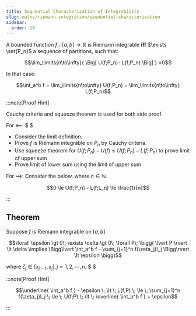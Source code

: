 ```yaml
---
title: Sequential Characterization of Integrability
slug: maths/riemann-integration/sequential-characterization
sidebar:
  order: 10
---
```


A bounded function $f:[a,b]\to \mathbb{R}$ is Riemann integrable **iff**
$\exists \set{P_n}$ a sequence of partitions, such that:

```math
\lim_\limits{n\to\infty}{
\Big[
U(f;P_n)-
L(f;P_n)
\Big]
}
=0
```

In that case:

```math
\int_a^b f
=
\lim_\limits{n\to\infty}
U(f;P_n)
=
\lim_\limits{n\to\infty}
L(f;P_n)
```

:::note[Proof Hint]

Cauchy criteria and squeeze theorem is used for both side proof.

For $\impliedby$: $ $

- Consider the limit definition.
- Prove $f$ is Riemann integrable on $P_n$ by Cauchy criteria.
- Use squeeze theorem for $U(f;P_n)-U(f)\le U(f;P_n)-L(f;P_n)$ to prove limit of
  upper sum
- Prove limit of lower sum using the limit of upper sum

For $\implies$: Consider the below, where $n\in\mathbb{N}$.

```math
0 \le
U(f;P_n) - L(f;L_n) \le
\frac{1}{n}
```

:::

## Theorem

Suppose $f$ is Riemann integrable on $[a,b]$.

```math
\forall \epsilon \gt 0\;
\exists \delta \gt 0\;
\forall P\;
\bigg(
\lvert P \rvert \lt \delta
\implies
\Bigg\lvert
\int_a^b f
-
\sum_{j=1}^n f(\zeta_j)I_j
\Bigg\rvert
\lt
\epsilon
\bigg)
```

where $\zeta_j \in [x_{j-1},x_j], j=1,2,\cdots,n$. $ $

:::note[Proof Hint]

```math
\underline{
\int_a^b f
} - \epsilon
\;
\lt
\;
L(f;P)
\;
\le
\;
\sum_{j=1}^n f(\zeta_j)I_j
\;
\le
\;
U(f;P)
\;
\lt
\;
\overline{
\int_a^b f
} + \epsilon
```

:::
